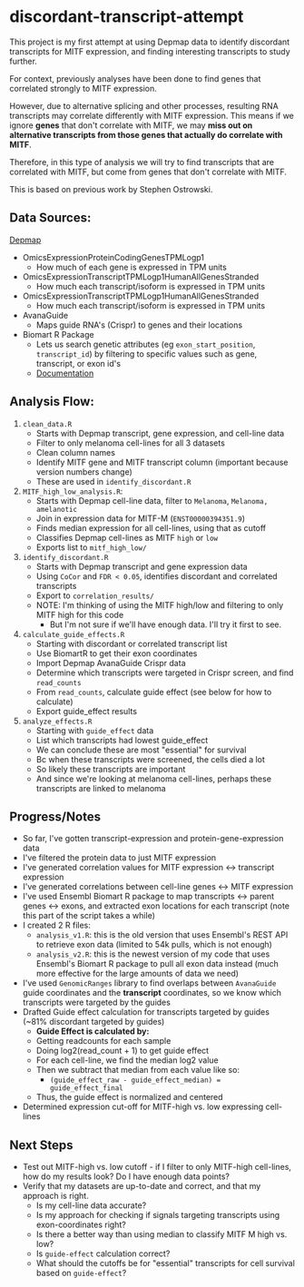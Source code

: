 # discordant-transcript-attempt

This project is my first attempt at using Depmap data to identify discordant transcripts for MITF expression, and finding interesting transcripts to study further.

For context, previously analyses have been done to find genes that correlated strongly to MITF expression.

However, due to alternative splicing and other processes, resulting RNA transcripts may correlate differently with MITF expression. This means if we ignore **genes** that don't correlate with MITF, we may **miss out on alternative transcripts from those genes that actually do correlate with MITF**.

Therefore, in this type of analysis we will try to find transcripts that are correlated with MITF, but come from genes that don't correlate with MITF.

This is based on previous work by Stephen Ostrowski.


## Data Sources:
[Depmap](https://depmap.org/portal/data_page/?tab=currentRelease)
- OmicsExpressionProteinCodingGenesTPMLogp1
  * How much of each gene is expressed in TPM units
- OmicsExpressionTranscriptTPMLogp1HumanAllGenesStranded
  * How much each transcript/isoform is expressed in TPM units
- OmicsExpressionTranscriptTPMLogp1HumanAllGenesStranded
  * How much each transcript/isoform is expressed in TPM units
- AvanaGuide
  * Maps guide RNA's (Crispr) to genes and their locations 
- Biomart R Package
  * Lets us search genetic attributes (eg `exon_start_position`, `transcript_id`) by filtering to specific values such as gene, transcript, or exon id's
  * [Documentation](https://useast.ensembl.org/info/data/biomart/biomart_r_package.html)

## Analysis Flow:
1. `clean_data.R`
   * Starts with Depmap transcript, gene expression, and cell-line data
   * Filter to only melanoma cell-lines for all 3 datasets
   * Clean column names
   * Identify MITF gene and MITF transcript column (important because version numbers change)
   * These are used in `identify_discordant.R`
2. `MITF_high_low_analysis.R`:
   * Starts with Depmap cell-line data, filter to `Melanoma`, `Melanoma, amelanotic`
   * Join in expression data for MITF-M (`ENST00000394351.9`)
   * Finds median expression for all cell-lines, using that as cutoff
   * Classifies Depmap cell-lines as MITF `high` or `low`
   * Exports list to `mitf_high_low/`
3. `identify_discordant.R`
   * Starts with Depmap transcript and gene expression data
   * Using `CoCor` and `FDR < 0.05`, identifies discordant and correlated transcripts
   * Export to `correlation_results/`
   * NOTE: I'm thinking of using the MITF high/low and filtering to only MITF high for this code
      * But I'm not sure if we'll have enough data. I'll try it first to see.
4. `calculate_guide_effects.R`
   * Starting with discordant or correlated transcript list
   * Use BiomartR to get their exon coordinates
   * Import Depmap AvanaGuide Crispr data
   * Determine which transcripts were targeted in Crispr screen, and find `read_counts`
   * From `read_counts`, calculate guide effect (see below for how to calculate)
   * Export guide_effect results
5. `analyze_effects.R`
   * Starting with `guide_effect` data
   * List which transcripts had lowest guide_effect
   * We can conclude these are most "essential" for survival
   * Bc when these transcripts were screened, the cells died a lot
   * So likely these transcripts are important
   * And since we're looking at melanoma cell-lines, perhaps these transcripts are linked to melanoma

## Progress/Notes
- So far, I've gotten transcript-expression and protein-gene-expression data
- I've filtered the protein data to just MITF expression
- I've generated correlation values for MITF expression <-> transcript expression
- I've generated correlations between cell-line genes <-> MITF expression
- I've used Ensembl Biomart R package to map transcripts <-> parent genes <-> exons, and extracted exon locations for each transcript (note this part of the script takes a while)
- I created 2 R files:
  * `analysis_v1.R`: this is the old version that uses Ensembl's REST API to retrieve exon data (limited to 54k pulls, which is not enough)
  * `analysis_v2.R`: this is the newest version of my code that uses Ensembl's Biomart R package to pull all exon data instead (much more effective for the large amounts of data we need)
- I've used `GenomicRanges` library to find overlaps between `AvanaGuide` guide coordinates and the **transcript** coordinates, so we know which transcripts were targeted by the guides
- Drafted Guide effect calculation for transcripts targeted by guides (~81% discordant targeted by guides)
   * **Guide Effect is calculated by:**
   * Getting readcounts for each sample
   * Doing log2(read_count + 1) to get guide effect
   * For each cell-line, we find the median log2 value
   * Then we subtract that median from each value like so:
      * `(guide_effect_raw - guide_effect_median) = guide_effect_final`
   * Thus, the guide effect is normalized and centered 
- Determined expression cut-off for MITF-high vs. low expressing cell-lines

## Next Steps
* Test out MITF-high vs. low cutoff - if I filter to only MITF-high cell-lines, how do my results look? Do I have enough data points?
* Verify that my datasets are up-to-date and correct, and that my approach is right.
   * Is my cell-line data accurate?
   * Is my approach for checking if signals targeting transcripts using exon-coordinates right?
   * Is there a better way than using median to classify MITF M high vs. low?
   * Is `guide-effect` calculation correct?
   * What should the cutoffs be for "essential" transcripts for cell survival based on `guide-effect`?
   